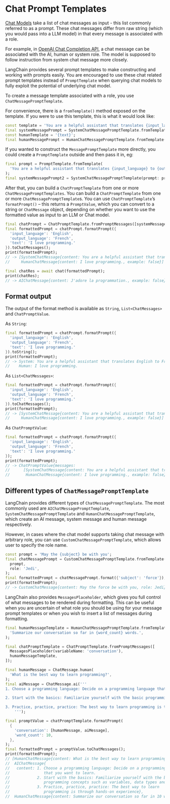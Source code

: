 # Chat Prompt Templates

[Chat Models](/modules/models/chat_models/chat_models.md) take a list of chat messages as input - 
this list commonly referred to as a prompt. These chat messages differ from raw string (which you 
would pass into a LLM model) in that every message is associated with a role.

For example, in 
[OpenAI Chat Completion API](https://platform.openai.com/docs/guides/gpt/chat-completions-api), a 
chat message can be associated with the AI, human or system role. The model is supposed to follow 
instruction from system chat message more closely.

LangChain provides several prompt templates to make constructing and working with prompts easily. 
You are encouraged to use these chat related prompt templates instead of `PromptTemplate` when 
querying chat models to fully exploit the potential of underlying chat model.

To create a message template associated with a role, you use `ChatMessagePromptTemplate`.

For convenience, there is a `fromTemplate()` method exposed on the template. If you were to use
this template, this is what it would look like:

```dart
const template = 'You are a helpful assistant that translates {input_language} to {output_language}.';
final systemMessagePrompt = SystemChatMessagePromptTemplate.fromTemplate(template);
const humanTemplate = '{text}';
final humanMessagePrompt = HumanChatMessagePromptTemplate.fromTemplate(humanTemplate);
```

If you wanted to construct the `MessagePromptTemplate` more directly, you could create a
`PromptTemplate` outside and then pass it in, eg:

```dart
final prompt = PromptTemplate.fromTemplate(
  'You are a helpful assistant that translates {input_language} to {output_language}.',
);
final systemMessagePrompt2 = SystemChatMessagePromptTemplate(prompt: prompt);
```

After that, you can build a `ChatPromptTemplate` from one or more `ChatMessagePromptTemplates`. You 
can build a `ChatPromptTemplate` from one or more `ChatMessagePromptTemplate`s. You can use
`ChatPromptTemplate`’s `formatPrompt()` – this returns a `PromptValue`, which you can convert to a
string or `ChatMessage` object, depending on whether you want to use the formatted value as input
to an LLM or Chat model.

```dart
final chatPrompt = ChatPromptTemplate.fromPromptMessages([systemMessagePrompt, humanMessagePrompt]);
final formattedPrompt = chatPrompt.formatPrompt({
  'input_language': 'English',
  'output_language': 'French',
  'text': 'I love programming.'
}).toChatMessages();
print(formattedPrompt);
// -> [SystemChatMessage{content: You are a helpful assistant that translates English to French.}, 
//     HumanChatMessage{content: I love programming., example: false}]

final chatRes = await chat(formattedPrompt);
print(chatRes);
// -> AIChatMessage{content: J'adore la programmation., example: false}
```

## Format output

The output of the format method is available as `String`, `List<ChatMessages>` 
and `ChatPromptValue`.

As `String`:

```dart
final formattedPrompt = chatPrompt.formatPrompt({
  'input_language': 'English',
  'output_language': 'French',
  'text': 'I love programming.'
}).toString();
print(formattedPrompt);
// -> System: You are a helpful assistant that translates English to French.
//    Human: I love programming.
```

As `List<ChatMessages>`:

```dart
final formattedPrompt = chatPrompt.formatPrompt({
  'input_language': 'English',
  'output_language': 'French',
  'text': 'I love programming.'
}).toChatMessages();
print(formattedPrompt);
// -> [SystemChatMessage{content: You are a helpful assistant that translates English to French.}, 
//     HumanChatMessage{content: I love programming., example: false}]
```

As `ChatPromptValue`:

```dart
final formattedPrompt = chatPrompt.formatPrompt({
  'input_language': 'English',
  'output_language': 'French',
  'text': 'I love programming.'
});
print(formattedPrompt);
// -> ChatPromptValue{messages: 
//      [SystemChatMessage{content: You are a helpful assistant that translates English to French.}, 
//       HumanChatMessage{content: I love programming., example: false}]}
```

## Different types of `ChatMessagePromptTemplate`

LangChain provides different types of `ChatMessagePromptTemplate`. The most commonly used are 
`AIChatMessagePromptTemplate`, `SystemChatMessagePromptTemplate` and 
`HumanChatMessagePromptTemplate`, which create an AI message, system message and human message 
respectively.

However, in cases where the chat model supports taking chat message with arbitrary role, you can 
use `CustomChatMessagePromptTemplate`, which allows user to specify the role name.

```dart
const prompt = 'May the {subject} be with you';
final chatMessagePrompt = CustomChatMessagePromptTemplate.fromTemplate(
  prompt,
  role: 'Jedi',
);
final formattedPrompt = chatMessagePrompt.format({'subject': 'force'});
print(formattedPrompt);
// -> CustomChatMessage{content: May the force be with you, role: Jedi}
```

LangChain also provides `MessagesPlaceholder`, which gives you full control of what messages to be 
rendered during formatting. This can be useful when you are uncertain of what role you should be 
using for your message prompt templates or when you wish to insert a list of messages during 
formatting.

```dart
final humanMessageTemplate = HumanChatMessagePromptTemplate.fromTemplate(
  'Summarize our conversation so far in {word_count} words.',
);

final chatPromptTemplate = ChatPromptTemplate.fromPromptMessages([
  MessagesPlaceholder(variableName: 'conversation'),
  humanMessageTemplate,
]);

final humanMessage = ChatMessage.human(
  'What is the best way to learn programming?',
);
final aiMessage = ChatMessage.ai('''
1. Choose a programming language: Decide on a programming language that you want to learn. 

2. Start with the basics: Familiarize yourself with the basic programming concepts such as variables, data types and control structures.

3. Practice, practice, practice: The best way to learn programming is through hands-on experience
    ''');

final promptValue = chatPromptTemplate.formatPrompt(
  {
    'conversation': [humanMessage, aiMessage],
    'word_count': 10,
  },
);
final formattedPrompt = promptValue.toChatMessages();
print(formattedPrompt);
// [HumanChatMessage{content: What is the best way to learn programming?},
//  AIChatMessage{
//   content: 1. Choose a programming language: Decide on a programming language
//               that you want to learn.
//            2. Start with the basics: Familiarize yourself with the basic
//               programming concepts such as variables, data types and control structures.
//            3. Practice, practice, practice: The best way to learn
//               programming is through hands-on experience},
//  HumanChatMessage{content: Summarize our conversation so far in 10 words.}]
```

